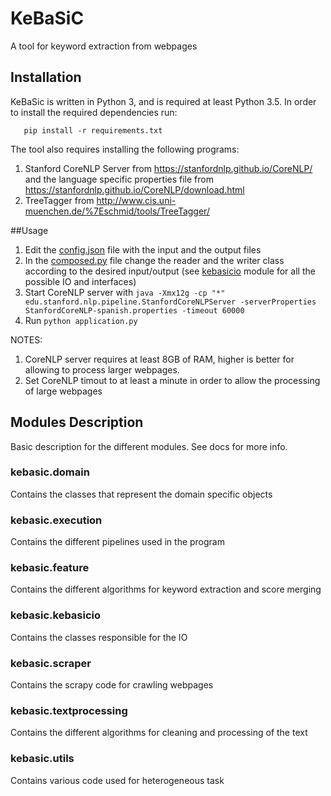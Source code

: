# KeBaSiC
A tool for keyword extraction from webpages 

## Installation
KeBaSic is written in Python 3, and is required at least Python 3.5. In order to install the required dependencies run:

```
   pip install -r requirements.txt
```

The tool also requires installing the following programs:

1. Stanford CoreNLP Server from <a href="https://stanfordnlp.github.io/CoreNLP/">https://stanfordnlp.github.io/CoreNLP/</a> and the language specific properties file from <a href="https://stanfordnlp.github.io/CoreNLP/download.html">https://stanfordnlp.github.io/CoreNLP/download.html</a>
2. TreeTagger from <a href="http://www.cis.uni-muenchen.de/%7Eschmid/tools/TreeTagger/">http://www.cis.uni-muenchen.de/%7Eschmid/tools/TreeTagger/</a>

##Usage
1. Edit the [config.json](kebasic/config.json) file with the input and the output files
2. In the [composed.py](kebasic/executions/composed.py) file change the reader and the writer class according to the desired input/output (see [kebasicio](kebasic.kebasicio) module for all the possible IO and interfaces)
3. Start CoreNLP server with ```java -Xmx12g -cp "*" edu.stanford.nlp.pipeline.StanfordCoreNLPServer -serverProperties StanfordCoreNLP-spanish.properties -timeout 60000```
4. Run ```python application.py```

NOTES:

1. CoreNLP server requires at least 8GB of RAM, higher is better for allowing to process larger webpages.
2. Set CoreNLP timout to at least a minute in order to allow the processing of large webpages


## Modules Description
Basic description for the different modules. See docs for more info.

### kebasic.domain

Contains the classes that represent the domain specific objects
### kebasic.execution

Contains the different pipelines used in the program
### kebasic.feature

Contains the different algorithms for keyword extraction and score merging
### kebasic.kebasicio

Contains the classes responsible for the IO 
### kebasic.scraper

Contains the scrapy code for crawling webpages
### kebasic.textprocessing

Contains the different algorithms for cleaning and processing of the text

### kebasic.utils
Contains various code used for heterogeneous task 